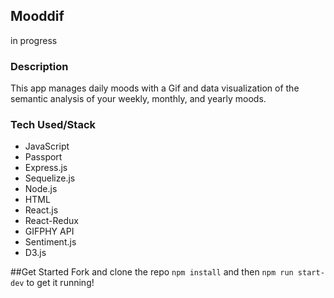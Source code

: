 ## Mooddif

in progress

### Description

This app manages daily moods with a Gif and data visualization of the semantic analysis of your weekly, monthly, and yearly moods.

### Tech Used/Stack

* JavaScript
* Passport
* Express.js
* Sequelize.js
* Node.js
* HTML
* React.js
* React-Redux
* GIFPHY API
* Sentiment.js
* D3.js

##Get Started
Fork and clone the repo  `npm install` and then `npm run start-dev` to get it running! 
